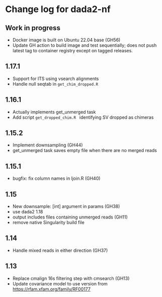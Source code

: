 # Change log for dada2-nf

## Work in progress

- Docker image is built on Ubuntu 22.04 base (GH56)
- Update GH action to build image and test sequentially; does not push
  latest tag to container registry except on tagged releases.

## 1.17.1

- Support for ITS using vsearch alignments
- Handle null seqtab in `get_chim_dropped.R`


## 1.16.1

- Actually implements get_unmerged task
- Add script ``get_dropped_chim.R `` identifying SV dropped as chimeras

## 1.15.2

- Implement downsampling (GH44)
- get_unmerged task saves empty file when there are no merged reads

## 1.15.1

- bugfix: fix column names in ljoin.R (GH40)

## 1.15

- New downsample: [int] argument in params (GH38)
- use dada2 1.18
- output includes files containing unmerged reads (GH11)
- remove native Singularity build file

## 1.14

- Handle mixed reads in either direction (GH37)

## 1.13

- Replace cmalign 16s filtering step with cmsearch (GH13)
- Update covariance model to use version from https://rfam.xfam.org/family/RF00177
